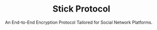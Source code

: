 <h1 align="center">Stick Protocol</h1>

An End-to-End Encryption Protocol Tailored for Social Network Platforms.


